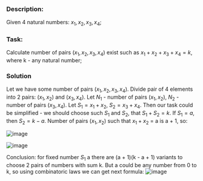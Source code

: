### Description:
Given 4 natural numbers: $x_1, x_2, x_3, x_4$;

### Task:
Calculate number of pairs ($x_1, x_2, x_3, x_4$) exist such as $x_1 + x_2 + x_3 + x_4 = k$, where k - any natural number;

### Solution
Let we have some number of pairs ($x_1, x_2, x_3, x_4$). 
Divide pair of 4 elements into 2 pairs: $(x_1, x_2)$ and $(x_3, x_4)$. Let $N_1$ - number of pairs $(x_1, x_2)$, $N_2$ - number of pairs $(x_3, x_4)$. Let $S_1 = x_1 + x_2$, $S_2 = x_3 + x_4$. Then our task could be simplified - we should choose such $S_1$ and $S_2$, that $S_1 + S_2 = k$. 
If $S_1 = a$, then $S_2 = k - a$. Number of pairs $(x_1, x_2)$ such that $x_1 + x_2$ = a is a + 1, so:

![image](https://github.com/vladstudennikov/cpp-projects/assets/91913216/b43ad2ff-cbab-495d-9e17-c5186af6cc70)

![image](https://github.com/vladstudennikov/cpp-projects/assets/91913216/424dedd2-aa20-4f67-b912-a2fbc9b1b86e)

Conclusion: for fixed number $S_1$ a there are (a + 1)(k - a + 1) variants to choose 2 pairs of numbers with sum k. But a could be any number from 0 to k, so using combinatoric laws we can get next formula:
![image](https://github.com/vladstudennikov/cpp-projects/assets/91913216/414bfd38-588e-441d-9010-58b71d0b354c)

